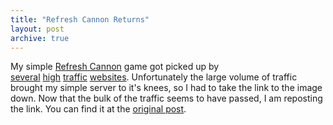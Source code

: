 ```yaml
---
title: "Refresh Cannon Returns"
layout: post
archive: true
---
```


My simple <a href="{{ site.url }}/blog/refresh-cannon/">Refresh Cannon</a> game got picked up by <a href="http://waxy.org/links/archive/2009/05/index.shtml">several</a>&nbsp;<a href="http://www.wykop.pl/link/178906/interaktywna-gra-w-obrazku-png">high</a>&nbsp;<a href="http://translate.google.com/translate?u=http%3A%2F%2Fwww.superlevel.de%2F&sl=de&tl=en&hl=en&ie=UTF-8">traffic</a>&nbsp;<a href="http://sacrej.eu/index.php/2009/05/06/refresh-cannon/">websites</a>. Unfortunately the large volume of traffic brought my simple server to it's knees, so I had to take the link to the image down. Now that the bulk of the traffic seems to have passed, I am reposting the link. You can find it at the <a href="{{ site.url }}/blog/refresh-cannon/">original post</a>.
